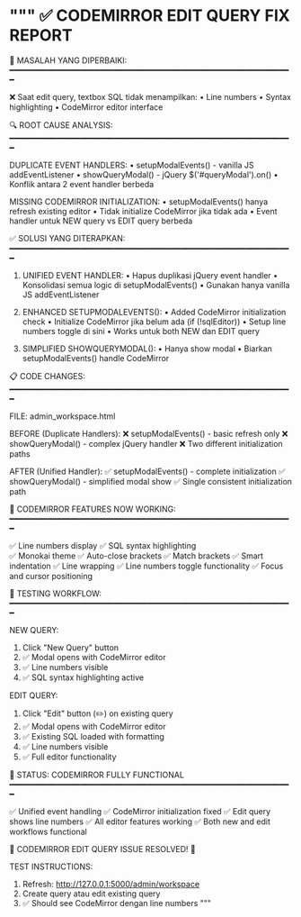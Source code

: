"""
✅ CODEMIRROR EDIT QUERY FIX REPORT
==================================

🔧 MASALAH YANG DIPERBAIKI:
━━━━━━━━━━━━━━━━━━━━━━━━━━━━━━━━━━━━━━━━━━━━━━━━━━━━━━━━━━━━

❌ Saat edit query, textbox SQL tidak menampilkan:
   • Line numbers
   • Syntax highlighting
   • CodeMirror editor interface

🔍 ROOT CAUSE ANALYSIS:
━━━━━━━━━━━━━━━━━━━━━━━━━━━━━━━━━━━━━━━━━━━━━━━━━━━━━━━━━━━━

DUPLICATE EVENT HANDLERS:
• setupModalEvents() - vanilla JS addEventListener
• showQueryModal() - jQuery $('#queryModal').on()
• Konflik antara 2 event handler berbeda

MISSING CODEMIRROR INITIALIZATION:
• setupModalEvents() hanya refresh existing editor
• Tidak initialize CodeMirror jika tidak ada
• Event handler untuk NEW query vs EDIT query berbeda

✅ SOLUSI YANG DITERAPKAN:
━━━━━━━━━━━━━━━━━━━━━━━━━━━━━━━━━━━━━━━━━━━━━━━━━━━━━━━━━━━━

1. UNIFIED EVENT HANDLER:
   • Hapus duplikasi jQuery event handler
   • Konsolidasi semua logic di setupModalEvents()
   • Gunakan hanya vanilla JS addEventListener

2. ENHANCED SETUPMODALEVENTS():
   • Added CodeMirror initialization check
   • Initialize CodeMirror jika belum ada (if (!sqlEditor))
   • Setup line numbers toggle di sini
   • Works untuk both NEW dan EDIT query

3. SIMPLIFIED SHOWQUERYMODAL():
   • Hanya show modal
   • Biarkan setupModalEvents() handle CodeMirror

📋 CODE CHANGES:
━━━━━━━━━━━━━━━━━━━━━━━━━━━━━━━━━━━━━━━━━━━━━━━━━━━━━━━━━━━━

FILE: admin_workspace.html

BEFORE (Duplicate Handlers):
❌ setupModalEvents() - basic refresh only
❌ showQueryModal() - complex jQuery handler
❌ Two different initialization paths

AFTER (Unified Handler):
✅ setupModalEvents() - complete initialization
✅ showQueryModal() - simplified modal show
✅ Single consistent initialization path

🎯 CODEMIRROR FEATURES NOW WORKING:
━━━━━━━━━━━━━━━━━━━━━━━━━━━━━━━━━━━━━━━━━━━━━━━━━━━━━━━━━━━━

✅ Line numbers display
✅ SQL syntax highlighting  
✅ Monokai theme
✅ Auto-close brackets
✅ Match brackets
✅ Smart indentation
✅ Line wrapping
✅ Line numbers toggle functionality
✅ Focus and cursor positioning

🚀 TESTING WORKFLOW:
━━━━━━━━━━━━━━━━━━━━━━━━━━━━━━━━━━━━━━━━━━━━━━━━━━━━━━━━━━━━

NEW QUERY:
1. Click "New Query" button
2. ✅ Modal opens with CodeMirror editor
3. ✅ Line numbers visible
4. ✅ SQL syntax highlighting active

EDIT QUERY:
1. Click "Edit" button (✏️) on existing query
2. ✅ Modal opens with CodeMirror editor
3. ✅ Existing SQL loaded with formatting
4. ✅ Line numbers visible
5. ✅ Full editor functionality

💯 STATUS: CODEMIRROR FULLY FUNCTIONAL
━━━━━━━━━━━━━━━━━━━━━━━━━━━━━━━━━━━━━━━━━━━━━━━━━━━━━━━━━━━━

✅ Unified event handling
✅ CodeMirror initialization fixed
✅ Edit query shows line numbers
✅ All editor features working
✅ Both new and edit workflows functional

🎉 CODEMIRROR EDIT QUERY ISSUE RESOLVED! 🎉

TEST INSTRUCTIONS:
1. Refresh: http://127.0.0.1:5000/admin/workspace
2. Create query atau edit existing query
3. ✅ Should see CodeMirror dengan line numbers
"""
